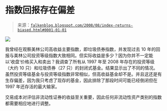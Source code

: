 <!--yml

分类：未分类

日期：2024 年 05 月 12 日 23:05:05

-->

# 指数回报存在偏差

> 来源：[`falkenblog.blogspot.com/2008/08/index-returns-biased.html#0001-01-01`](http://falkenblog.blogspot.com/2008/08/index-returns-biased.html#0001-01-01)

![](https://blogger.googleusercontent.com/img/b/R29vZ2xl/AVvXsEhDR6gfX3-FZOicqlFonI7TLca_MdMZqLCW9QuI_DHWIa9VhViAzEwX8i05PqYc5ERw-tfguTkZhZfROPSOcxD3tUdoCE5RrdjgL0VOMoq_zcvyPHGOv4MScUuVECf3s9EdzBhoAA/s1600-h/hybond.png)

我曾经在观察美林公司高收益主要指数，即垃圾债券指数，并发现过去 10 年的回报与美林公司投资等级指数大致相同。但实际收益是多少？因为你并不一定能以’收盘‘价格买入和卖出？我调查了所有从 1997 年至 2008 年存在的投资等级（大约 10 只）和垃圾债券（27 只）的封闭式基金。结果显示出了不同的情况。虽然投资等级基金与投资等级指数非常相似，但高收益基金却不是。并且这还是有生存偏差，因为我只考虑了现存的基金，因此排除了那段时间可能已经倒闭但在 1997 年还存活的最大输家。

交易成本对评估非流动性证券的收益至关重要，因此任何非流动性资产类别的指数都需要相应地进行调整。
